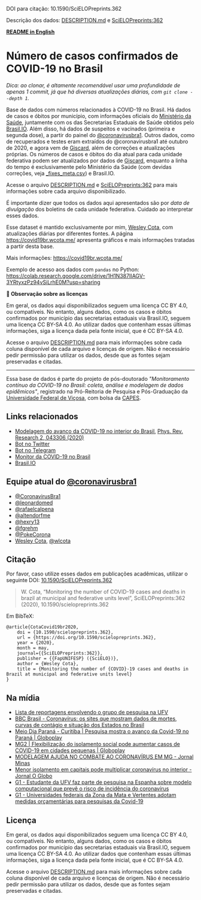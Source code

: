DOI para citação: 10.1590/SciELOPreprints.362

Descrição dos dados: [DESCRIPTION.md](DESCRIPTION.md) e [SciELOPreprints:362](https://doi.org/10.1590/SciELOPreprints.362)

[**README in English**](README.en.md)

# Número de casos confirmados de COVID-19 no Brasil

*Dica: ao clonar, é altamente recomendável usar uma profundidade de apenas 1 commit, já que há diversas atualizações diárias, com `git clone --depth 1`.*

Base de dados com números relacionados à COVID-19 no Brasil. Há dados de casos e óbitos por município, com informações oficiais do [Ministério da Saúde](https://covid.saude.gov.br/), juntamente com os das Secretarias Estaduais de Saúde obtidos pelo [Brasil.IO](https://brasil.io/dataset/covid19/caso). Além disso, há dados de suspeitos e vacinados (primeira e segunda dose), a partir do painel do [@coronavirusbra1](https://coronavirusbra1.github.io/). Outros dados, como de recuperados e testes eram extraídos do @coronavirusbra1 até outubro de 2020, e agora vem de [Giscard](http://www.giscard.com.br/coronavirus/), além de correções e atualizações próprias. Os números de casos e óbitos do dia atual para cada unidade federativa podem ser atualizados por dados de [Giscard](http://www.giscard.com.br/coronavirus/), enquanto a linha do tempo é exclusivamente pelo Ministério da Saúde (com devidas correções, veja [
_fixes_meta.csv](
_fixes_meta.csv)) e Brasil.IO.

Acesse o arquivo [DESCRIPTION.md](DESCRIPTION.md) e [SciELOPreprints:362](https://doi.org/10.1590/SciELOPreprints.362) para mais informações sobre cada arquivo disponibilizado.

É importante dizer que todos os dados aqui apresentados são por *data de divulgação* dos boletins de cada unidade federativa. Cuidado ao interpretar esses dados.

Esse dataset é mantido exclusivamente por mim, [Wesley Cota](https://wesleycota.com/), com atualizações diárias por diferentes fontes. A página <https://covid19br.wcota.me/> apresenta gráficos e mais informações tratadas a partir desta base.

Mais informações: https://covid19br.wcota.me/

Exemplo de acesso aos dados com `pandas` no Python: <https://colab.research.google.com/drive/1H1N387IIAGV-3YRtyxzPz94vSiLrhE0M?usp=sharing>

**💬 Observação sobre as licenças**

Em geral, os dados aqui disponibilizados seguem uma licença CC BY 4.0, ou compatíveis. No entanto, alguns dados, como os casos e óbitos confirmados por município das secretarias estaduais via Brasil.IO, seguem uma licença CC BY-SA 4.0. Ao utilizar dados que contenham essas últimas informações, siga a licença dada pela fonte inicial, que é CC BY-SA 4.0.

Acesse o arquivo [DESCRIPTION.md](DESCRIPTION.md) para mais informações sobre cada coluna disponível de cada arquivo e licenças de origem. Não é necessário pedir permissão para utilizar os dados, desde que as fontes sejam preservadas e citadas.

---

Essa base de dados é parte do projeto de pós-doutorado *"Monitoramento contínuo da COVID-19 no Brasil: coleta, análise e modelagem de dados epidêmicos"*, registrado na Pró-Reitoria de Pesquisa e Pós-Graduação da [Universidade Federal de Viçosa](https://www.ufv.br/), com bolsa da [CAPES](https://www.gov.br/capes/pt-br).

## Links relacionados

- [Modelagem do avanço da COVID-19 no interior do Brasil](https://covidbr.github.io/pub/1), [Phys. Rev. Research 2, 043306 (2020)](https://wcota.me/covid19brmetapop)
- [Bot no Twitter](https://twitter.com/covid19brbot)
- [Bot no Telegram](https://t.me/CoronavirusBRBot)
- [Monitor da COVID-19 no Brasil](https://covid19br.pub/)
- [Brasil.IO](https://brasil.io/dataset/covid19/caso)

## Equipe atual do [@coronavirusbra1](https://coronavirusbra1.github.io/)

- [@CoronavirusBra1](https://twitter.com/CoronavirusBra1)
- [@leonardomed](https://twitter.com/leonardomed)
- [@rafaelcalpena](https://twitter.com/rafaelcalpena)
- [@altendorfme](https://twitter.com/altendorfme)
- [@hexry13](https://twitter.com/hexry13)
- [@fgrehm](https://twitter.com/fgrehm)
- [@PokeCorona](https://twitter.com/PokeCorona)
- [Wesley Cota](https://wesleycota.com), [@wlcota](https://twitter.com/wlcota)

## Citação

Por favor, caso utilize esses dados em publicações acadêmicas, utilizar o seguinte DOI: [10.1590/SciELOPreprints.362](https://doi.org/10.1590/SciELOPreprints.362)

> W. Cota, “Monitoring the number of COVID-19 cases and deaths in brazil at municipal and federative units level”, SciELOPreprints:362 (2020), 10.1590/scielopreprints.362

Em BibTeX:

```
@article{CotaCovid19br2020,
	doi = {10.1590/scielopreprints.362},
	url = {https://doi.org/10.1590/scielopreprints.362},
	year = {2020},
	month = may,
	journal={{SciELOPreprints:362}},
	publisher = {{FapUNIFESP} ({SciELO})},
	author = {Wesley Cota},
	title = {Monitoring the number of {COVID}-19 cases and deaths in Brazil at municipal and federative units level}
}
```

## Na mídia

- [Lista de reportagens envolvendo o grupo de pesquisa na UFV](https://d.wesleycota.com/_reportagens/)
- [BBC Brasil - Coronavírus: os sites que mostram dados de mortes, curvas de contágio e situação dos Estados no Brasil](https://www.bbc.com/portuguese/brasil-52067243)
- [Meio Dia Paraná - Curitiba \| Pesquisa mostra o avanço da Covid-19 no Paraná \| Globoplay](https://globoplay.globo.com/v/8550860/programa/)
- [MG2 \| Flexibilização do isolamento social pode aumentar casos de COVID-19 em cidades pequenas \| Globoplay](https://globoplay.globo.com/v/8551799/programa/)
- [MODELAGEM AJUDA NO COMBATE AO CORONAVÍRUS EM MG - Jornal Minas](https://www.youtube.com/watch?v=lAeNOCKML90)
- [Menor isolamento em capitais pode multiplicar coronavírus no interior - Jornal O Globo](https://oglobo.globo.com/sociedade/coronavirus/menor-isolamento-em-capitais-pode-multiplicar-coronavirus-no-interior-24418972)
- [G1 - Estudante da UFV faz parte de pesquisa na Espanha sobre modelo computacional que prevê o risco de incidência do coronavírus](https://g1.globo.com/mg/zona-da-mata/noticia/2020/03/15/estudante-da-ufv-faz-parte-de-pesquisa-na-espanha-sobre-modelo-computacional-que-preve-o-risco-de-incidencia-do-coronavirus.ghtml)
- [G1 - Universidades federais da Zona da Mata e Vertentes adotam medidas orçamentárias para pesquisas da Covid-19](https://g1.globo.com/mg/zona-da-mata/noticia/2020/04/05/universidades-federais-da-zona-da-mata-e-vertentes-adotam-medidas-orcamentarias-para-pesquisas-da-covid-19.ghtml)

## Licença

Em geral, os dados aqui disponibilizados seguem uma licença CC BY 4.0, ou compatíveis. No entanto, alguns dados, como os casos e óbitos confirmados por município das secretarias estaduais via Brasil.IO, seguem uma licença CC BY-SA 4.0. Ao utilizar dados que contenham essas últimas informações, siga a licença dada pela fonte inicial, que é CC BY-SA 4.0.

Acesse o arquivo [DESCRIPTION.md](DESCRIPTION.md) para mais informações sobre cada coluna disponível de cada arquivo e licenças de origem. Não é necessário pedir permissão para utilizar os dados, desde que as fontes sejam preservadas e citadas.